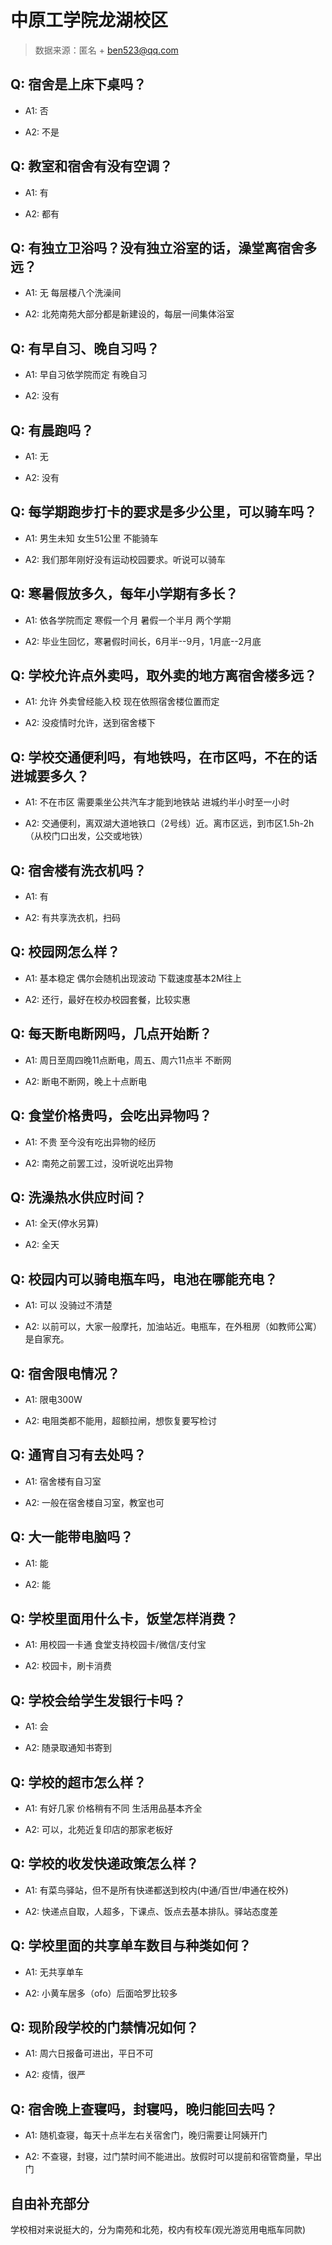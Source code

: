 # 中原工学院龙湖校区

> 数据来源：匿名 + ben523@qq.com

## Q: 宿舍是上床下桌吗？

- A1: 否

- A2: 不是

## Q: 教室和宿舍有没有空调？

- A1: 有

- A2: 都有

## Q: 有独立卫浴吗？没有独立浴室的话，澡堂离宿舍多远？

- A1: 无 每层楼八个洗澡间

- A2: 北苑南苑大部分都是新建设的，每层一间集体浴室

## Q: 有早自习、晚自习吗？

- A1: 早自习依学院而定 有晚自习

- A2: 没有

## Q: 有晨跑吗？

- A1: 无

- A2: 没有

## Q: 每学期跑步打卡的要求是多少公里，可以骑车吗？

- A1: 男生未知 女生51公里 不能骑车

- A2: 我们那年刚好没有运动校园要求。听说可以骑车

## Q: 寒暑假放多久，每年小学期有多长？

- A1: 依各学院而定 寒假一个月 暑假一个半月 两个学期

- A2: 毕业生回忆，寒暑假时间长，6月半--9月，1月底--2月底

## Q: 学校允许点外卖吗，取外卖的地方离宿舍楼多远？

- A1: 允许 外卖曾经能入校 现在依照宿舍楼位置而定

- A2: 没疫情时允许，送到宿舍楼下

## Q: 学校交通便利吗，有地铁吗，在市区吗，不在的话进城要多久？

- A1: 不在市区 需要乘坐公共汽车才能到地铁站 进城约半小时至一小时

- A2: 交通便利，离双湖大道地铁口（2号线）近。离市区远，到市区1.5h-2h（从校门口出发，公交或地铁）

## Q: 宿舍楼有洗衣机吗？

- A1: 有

- A2: 有共享洗衣机，扫码

## Q: 校园网怎么样？

- A1: 基本稳定 偶尔会随机出现波动 下载速度基本2M往上

- A2: 还行，最好在校办校园套餐，比较实惠

## Q: 每天断电断网吗，几点开始断？

- A1: 周日至周四晚11点断电，周五、周六11点半 不断网

- A2: 断电不断网，晚上十点断电

## Q: 食堂价格贵吗，会吃出异物吗？

- A1: 不贵 至今没有吃出异物的经历

- A2: 南苑之前罢工过，没听说吃出异物

## Q: 洗澡热水供应时间？

- A1: 全天(停水另算)

- A2: 全天

## Q: 校园内可以骑电瓶车吗，电池在哪能充电？

- A1: 可以 没骑过不清楚

- A2: 以前可以，大家一般摩托，加油站近。电瓶车，在外租房（如教师公寓）是自家充。

## Q: 宿舍限电情况？

- A1: 限电300W

- A2: 电阻类都不能用，超额拉闸，想恢复要写检讨

## Q: 通宵自习有去处吗？

- A1: 宿舍楼有自习室

- A2: 一般在宿舍楼自习室，教室也可

## Q: 大一能带电脑吗？

- A1: 能

- A2: 能

## Q: 学校里面用什么卡，饭堂怎样消费？

- A1: 用校园一卡通 食堂支持校园卡/微信/支付宝

- A2: 校园卡，刷卡消费

## Q: 学校会给学生发银行卡吗？

- A1: 会

- A2: 随录取通知书寄到

## Q: 学校的超市怎么样？

- A1: 有好几家 价格稍有不同 生活用品基本齐全

- A2: 可以，北苑近复印店的那家老板好

## Q: 学校的收发快递政策怎么样？

- A1: 有菜鸟驿站，但不是所有快递都送到校内(中通/百世/申通在校外)

- A2: 快递点自取，人超多，下课点、饭点去基本排队。驿站态度差

## Q: 学校里面的共享单车数目与种类如何？

- A1: 无共享单车

- A2: 小黄车居多（ofo）后面哈罗比较多

## Q: 现阶段学校的门禁情况如何？

- A1: 周六日报备可进出，平日不可

- A2: 疫情，很严

## Q: 宿舍晚上查寝吗，封寝吗，晚归能回去吗？

- A1: 随机查寝，每天十点半左右关宿舍门，晚归需要让阿姨开门

- A2: 不查寝，封寝，过门禁时间不能进出。放假时可以提前和宿管商量，早出门

## 自由补充部分

学校相对来说挺大的，分为南苑和北苑，校内有校车(观光游览用电瓶车同款)